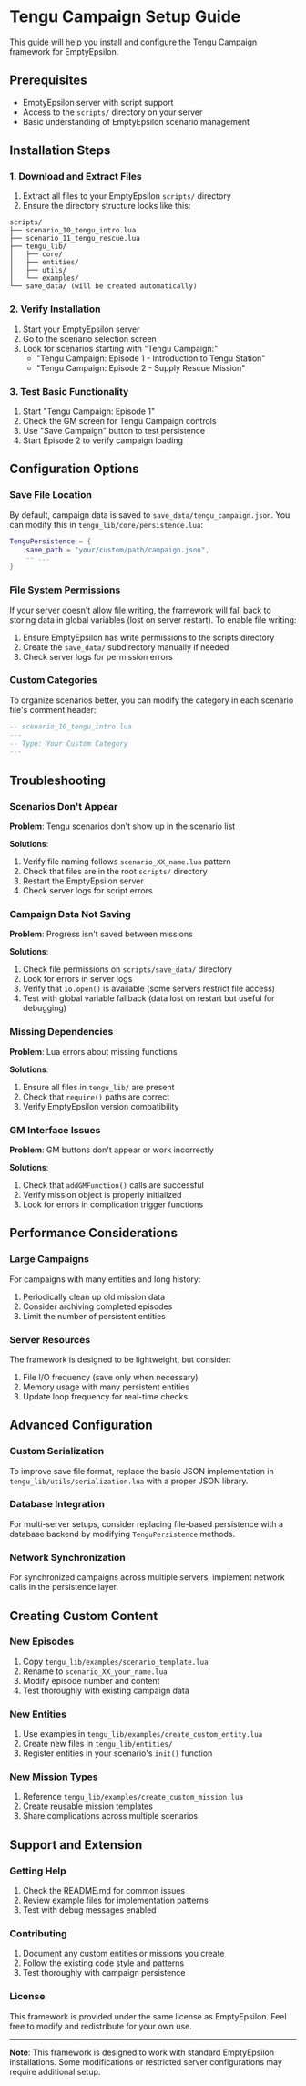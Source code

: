 # Tengu Campaign Setup Guide

This guide will help you install and configure the Tengu Campaign framework for EmptyEpsilon.

## Prerequisites

- EmptyEpsilon server with script support
- Access to the `scripts/` directory on your server
- Basic understanding of EmptyEpsilon scenario management

## Installation Steps

### 1. Download and Extract Files

1. Extract all files to your EmptyEpsilon `scripts/` directory
2. Ensure the directory structure looks like this:

```
scripts/
├── scenario_10_tengu_intro.lua
├── scenario_11_tengu_rescue.lua
├── tengu_lib/
│   ├── core/
│   ├── entities/
│   ├── utils/
│   └── examples/
└── save_data/ (will be created automatically)
```

### 2. Verify Installation

1. Start your EmptyEpsilon server
2. Go to the scenario selection screen
3. Look for scenarios starting with "Tengu Campaign:"
   - "Tengu Campaign: Episode 1 - Introduction to Tengu Station"
   - "Tengu Campaign: Episode 2 - Supply Rescue Mission"

### 3. Test Basic Functionality

1. Start "Tengu Campaign: Episode 1"
2. Check the GM screen for Tengu Campaign controls
3. Use "Save Campaign" button to test persistence
4. Start Episode 2 to verify campaign loading

## Configuration Options

### Save File Location

By default, campaign data is saved to `save_data/tengu_campaign.json`. You can modify this in `tengu_lib/core/persistence.lua`:

```lua
TenguPersistence = {
    save_path = "your/custom/path/campaign.json",
    -- ...
}
```

### File System Permissions

If your server doesn't allow file writing, the framework will fall back to storing data in global variables (lost on server restart). To enable file writing:

1. Ensure EmptyEpsilon has write permissions to the scripts directory
2. Create the `save_data/` subdirectory manually if needed
3. Check server logs for permission errors

### Custom Categories

To organize scenarios better, you can modify the category in each scenario file's comment header:

```lua
-- scenario_10_tengu_intro.lua
---
-- Type: Your Custom Category
---
```

## Troubleshooting

### Scenarios Don't Appear

**Problem**: Tengu scenarios don't show up in the scenario list

**Solutions**:
1. Verify file naming follows `scenario_XX_name.lua` pattern
2. Check that files are in the root `scripts/` directory
3. Restart the EmptyEpsilon server
4. Check server logs for script errors

### Campaign Data Not Saving

**Problem**: Progress isn't saved between missions

**Solutions**:
1. Check file permissions on `scripts/save_data/` directory
2. Look for errors in server logs
3. Verify that `io.open()` is available (some servers restrict file access)
4. Test with global variable fallback (data lost on restart but useful for debugging)

### Missing Dependencies

**Problem**: Lua errors about missing functions

**Solutions**:
1. Ensure all files in `tengu_lib/` are present
2. Check that `require()` paths are correct
3. Verify EmptyEpsilon version compatibility

### GM Interface Issues

**Problem**: GM buttons don't appear or work incorrectly

**Solutions**:
1. Check that `addGMFunction()` calls are successful
2. Verify mission object is properly initialized
3. Look for errors in complication trigger functions

## Performance Considerations

### Large Campaigns

For campaigns with many entities and long history:

1. Periodically clean up old mission data
2. Consider archiving completed episodes
3. Limit the number of persistent entities

### Server Resources

The framework is designed to be lightweight, but consider:

1. File I/O frequency (save only when necessary)
2. Memory usage with many persistent entities
3. Update loop frequency for real-time checks

## Advanced Configuration

### Custom Serialization

To improve save file format, replace the basic JSON implementation in `tengu_lib/utils/serialization.lua` with a proper JSON library.

### Database Integration

For multi-server setups, consider replacing file-based persistence with a database backend by modifying `TenguPersistence` methods.

### Network Synchronization

For synchronized campaigns across multiple servers, implement network calls in the persistence layer.

## Creating Custom Content

### New Episodes

1. Copy `tengu_lib/examples/scenario_template.lua`
2. Rename to `scenario_XX_your_name.lua`
3. Modify episode number and content
4. Test thoroughly with existing campaign data

### New Entities

1. Use examples in `tengu_lib/examples/create_custom_entity.lua`
2. Create new files in `tengu_lib/entities/`
3. Register entities in your scenario's `init()` function

### New Mission Types

1. Reference `tengu_lib/examples/create_custom_mission.lua`
2. Create reusable mission templates
3. Share complications across multiple scenarios

## Support and Extension

### Getting Help

1. Check the README.md for common issues
2. Review example files for implementation patterns
3. Test with debug messages enabled

### Contributing

1. Document any custom entities or missions you create
2. Follow the existing code style and patterns
3. Test thoroughly with campaign persistence

### License

This framework is provided under the same license as EmptyEpsilon. Feel free to modify and redistribute for your own use.

---

**Note**: This framework is designed to work with standard EmptyEpsilon installations. Some modifications or restricted server configurations may require additional setup.